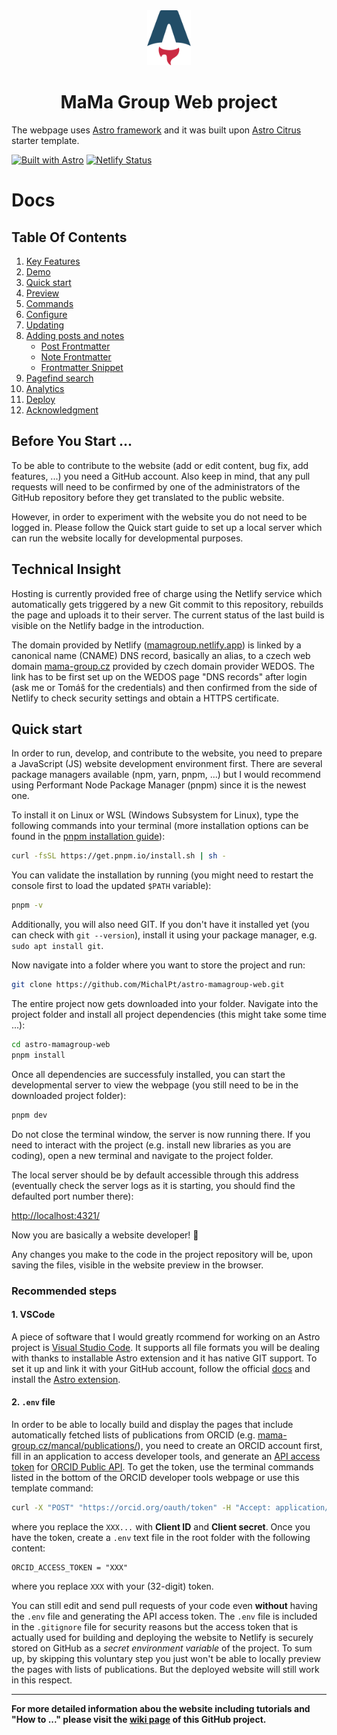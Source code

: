 <div align="center">
  <img alt="Astro logo" src="/public/astro-icon.svg" width="70" />
</div>
<h1 align="center">
  MaMa Group Web project
</h1>

The webpage uses [Astro framework](https://docs.astro.build) and it was built upon [Astro Citrus](https://github.com/ArtemKutsan/astro-citrus/) starter template. 

[![Built with Astro](https://astro.badg.es/v2/built-with-astro/tiny.svg)](https://astro.build) 
[![Netlify Status](https://api.netlify.com/api/v1/badges/92c8309c-cbc0-4a8f-aa07-2ca6add734d5/deploy-status)](https://app.netlify.com/projects/mamagroup/deploys)



# Docs
## Table Of Contents

1. [Key Features](#key-features)
2. [Demo](#demo)
3. [Quick start](#quick-start)
4. [Preview](#preview)
5. [Commands](#commands)
6. [Configure](#configure)
7. [Updating](#updating)
8. [Adding posts and notes](#adding-posts-and-notes)
   - [Post Frontmatter](#post-frontmatter)
   - [Note Frontmatter](#note-frontmatter)
   - [Frontmatter Snippet](#frontmatter-snippet)
9. [Pagefind search](#pagefind-search)
10. [Analytics](#analytics)
11. [Deploy](#deploy)
12. [Acknowledgment](#acknowledgment)

<!-- ## Key Features

- Astro v5 Fast 🚀
- TailwindCSS Utility classes
- Accessible, semantic HTML markup
- Responsive & SEO-friendly
- Dark / Light mode, using Tailwind and CSS variables
- MD & [MDX](https://docs.astro.build/en/guides/markdown-content/#mdx-only-features) posts & notes
  - Includes [Admonitions](http://astrocitrus.artemkutsan.pp.ua/posts/markdown-elements/admonistions/)
- [Satori](https://github.com/vercel/satori) for creating open graph png images
- [Automatic RSS feed](https://docs.astro.build/en/guides/rss)
- [Webmentions](https://webmention.io/)
- Auto-generated:
  - [sitemap](https://docs.astro.build/en/guides/integrations-guide/sitemap/)
  - [robots.txt](https://github.com/alextim/astro-lib/blob/main/packages/astro-robots-txt/README.md)
  - [web app manifest](https://github.com/alextim/astro-lib/blob/main/packages/astro-webmanifest/README.md)
- [Pagefind](https://pagefind.app/) static search library integration
- [Astro Icon](https://github.com/natemoo-re/astro-icon) svg icon component
- [Rehype Pretty Code](https://rehype-pretty.pages.dev/) code blocks and syntax highlighter -->

## Before You Start ...

To be able to contribute to the website (add or edit content, bug fix, add features, ...) you need a GitHub account. Also keep in mind, that any pull requests will need to be confirmed by one of the administrators of the GitHub repository before they get translated to the public website.

However, in order to experiment with the website you do not need to be logged in. Please follow the Quick start guide to set up a local server which can run the website locally for developmental purposes.

## Technical Insight

Hosting is currently provided free of charge using the Netlify service which automatically gets triggered by a new Git commit to this repository, rebuilds the page and uploads it to their server. The current status of the last build is visible on the Netlify badge in the introduction. 

The domain provided by Netlify ([mamagroup.netlify.app](https://mamagroup.netlify.app)) is linked by a canonical name (CNAME) DNS record, basically an alias, to a czech web domain [mama-group.cz](https://mama-group.cz) provided by czech domain provider WEDOS. The link has to be first set up on the WEDOS page "DNS records" after login (ask me or Tomáš for the credentials) and then confirmed from the side of Netlify to check security settings and obtain a HTTPS certificate.

## Quick start

In order to run, develop, and contribute to the website, you need to prepare a JavaScript (JS) website development environment first. There are several package managers available (npm, yarn, pnpm, ...) but I would recommend using Performant Node Package Manager (pnpm) since it is the newest one. 

To install it on Linux or WSL (Windows Subsystem for Linux), type the following commands into your terminal (more installation options can be found in the [pnpm installation guide](https://pnpm.io/installation)):

```bash
curl -fsSL https://get.pnpm.io/install.sh | sh -
```

You can validate the installation by running (you might need to restart the console first to load the updated `$PATH` variable):

```bash
pnpm -v
```

Additionally, you will also need GIT. If you don't have it installed yet (you can check with `git --version`), install it using your package manager, e.g. `sudo apt install git`. 

Now navigate into a folder where you want to store the project and run:

```bash
git clone https://github.com/MichalPt/astro-mamagroup-web.git
```

The entire project now gets downloaded into your folder. Navigate into the project folder and install all project dependencies (this might take some time ...):

```bash
cd astro-mamagroup-web
pnpm install
```

Once all dependencies are successfuly installed, you can start the developmental server to view the webpage (you still need to be in the downloaded project folder):

```bash
pnpm dev
```

Do not close the terminal window, the server is now running there. If you need to interact with the project (e.g. install new libraries as you are coding), open a new terminal and navigate to the project folder. 

The local server should be by default accessible through this address (eventually check the server logs as it is starting, you should find the defaulted port number there):

[http://localhost:4321/](http://localhost:4321/)

Now you are basically a website developer! 🥳

Any changes you make to the code in the project repository will be, upon saving the files, visible in the website preview in the browser.  


### Recommended steps

#### 1. VSCode

A piece of software that I would greatly rcommend for working on an Astro project is [Visual Studio Code](https://code.visualstudio.com/download). It supports all file formats you will be dealing with thanks to installable Astro extension and it has native GIT support. To set it up and link it with your GitHub account, follow the official [docs](https://code.visualstudio.com/docs) and install the [Astro extension](https://marketplace.visualstudio.com/items?itemName=astro-build.astro-vscode).


#### 2. `.env` file

In order to be able to locally build and display the pages that include automatically fetched lists of publications from ORCID (e.g. [mama-group.cz/mancal/publications/](https://mama-group.cz/mancal/publications/)), you need to create an ORCID account first, fill in an application to access developer tools, and generate an [API access token](https://orcid.org/developer-tools) for [ORCID Public API](https://info.orcid.org/ufaqs/how-do-i-register-a-public-api-client/). To get the token, use the terminal commands listed in the bottom of the ORCID developer tools webpage or use this template command:

```bash
curl -X "POST" "https://orcid.org/oauth/token" -H "Accept: application/json" -d "client_id=APP-XXXXXXXXXXXXXXXX&client_secret=XXXXXXXXXXXXXXXXXXXXXXXXXXXXXXXXXXXX&grant_type=client_credentials&scope=/read-public"
```

where you replace the `XXX...` with **Client ID** and **Client secret**. Once you have the token, create a `.env` text file in the root folder with the following content:

```
ORCID_ACCESS_TOKEN = "XXX"
```

where you replace `XXX` with your (32-digit) token. 

You can still edit and send pull requests of your code even **without** having the `.env` file and generating the API access token. The `.env` file is included in the `.gitignore` file for security reasons but the access token that is actually used for building and deploying the website to Netlify is securely stored on GitHub as a *secret environment variable* of the project. To sum up, by skipping this voluntary step you just won't be able to locally preview the pages with lists of publications. But the deployed website will still work in this respect.

<!-- ### Basic pnpm Commands

| Command          | Action                                                         |
| :--------------- | :------------------------------------------------------------- |
| `pnpm install`   | Installs dependencies listed in the `package.json` file (managed by Astro framework)  |
| `pnpm dev`       | Starts local dev server at `localhost:4321`                    |
| `pnpm build`     | Build your production site to `./dist/`                        |
| `pnpm postbuild` | Pagefind script to build the static search of your blog posts  |
| `pnpm preview`   | Preview your build locally, before deploying                   |
| `pnpm sync`      | Generate types based on your config in `src/content/config.ts` | -->

---

**For more detailed information abou the website including tutorials and "How to ..." please visit the [wiki page](https://github.com/MichalPt/astro-mamagroup-web/wiki) of this GitHub project.**
